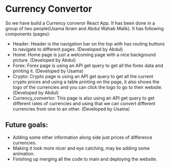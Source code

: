 # Currency Convertor
So we have build a Currency converor React App. It has been done in a group of two people(Usama Ikram and Abdul Wahab Malik).
It has following components (pages):
- Header: Header is the navigation bar on the top with has routing buttons to navigate to different pages. (Developed by Abdul)
- Home: Home page is just a welcoming page with a nice background picture. (Developed by Abdul)
- Forex: Forex page is using an API get query to get all the forex data and printing it. (Developed by Usama)
- Crypto: Crypto page is using an API get query to get all the current crypto prices and using a table printing on the page, it also shows the logo of the currencies and you can click the logo to go to their website. (Developed by Abdul)
- Currency_convertor: This page is also using an API get query to get different rates of currencies and using that we can convert different currencies from one to an other. (Developed by Usama)


## Future goals:
- Adding some other information along side just prices of difference currencies.
- Making it look more nicer and eye catching, may be adding some animation.
- Finishing up merging all the code to main and deploying the website.
